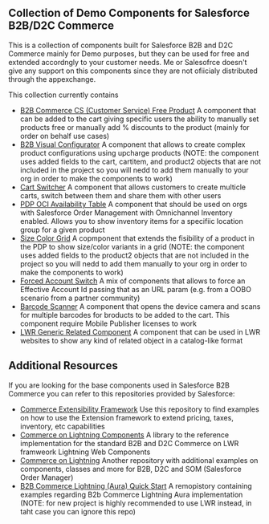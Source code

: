 ## Collection of Demo Components for Salesforce B2B/D2C Commerce
This is a collection of components built for Salesforce B2B and D2C Commerce mainly for Demo purposes, but they can be used for free and extended accordngly to your customer needs.
Me or Salesofrce doesn't give any support on this components since they are not ofiicialy distributed through the appexchange.

This collection currently contains
* [B2B Commerce CS (Customer Service) Free Product](https://github.com/DaniSpain/Salesforce-Commerce-on-Core/tree/main/B2B%20CS%20Free%20Product) A component that can be added to the cart giving specific users the ability to manually set products free or manually add % discounts to the product (mainly for order on behalf use cases)
* [B2B Visual Configurator](https://github.com/DaniSpain/Salesforce-Commerce-on-Core/tree/main/B2B%20Visual%20Configurator%20LWR) A component that allows to create complex product configurations using upcharge products (NOTE: the component uses added fields to the cart, cartitem, and product2 objects that are not included in the project so you will nedd to add them manually to your org in order to make the components to work)
* [Cart Switcher](https://github.com/DaniSpain/Salesforce-Commerce-on-Core/tree/main/LWR%20Cart%20Switcher) A component that allows customers to create multicle carts, switch between them and share them with other users
* [PDP OCI Availability Table](https://github.com/DaniSpain/Salesforce-Commerce-on-Core/tree/main/PDP%20OCI%20Availability%20Table) A component that should be used on orgs with Salesforce Order Management with Omnichannel Inventory enabled. Allows you to show inventory items for a specifiic location group for a given product
* [Size Color Grid](https://github.com/DaniSpain/Salesforce-Commerce-on-Core/tree/main/Size%20Color%20Grid) A copmponent that extends the fisibility of a product in the PDP to show size/color variants in a grid (NOTE: the component uses added fields to the product2 objects that are not included in the project so you will nedd to add them manually to your org in order to make the components to work)
* [Forced Account Switch](https://github.com/DaniSpain/Salesforce-Commerce-on-Core/tree/main/forcedAccountSwitch) A mix of components that allows to force an Effective Account Id passing that as an URL param (e.g. from a OOBO scenario from a partner community)
* [Barcode Scanner](https://github.com/DaniSpain/Salesforce-Commerce-on-Core/tree/main/lwrBarcodeScanner) A component that opens the device camera and scans for multiple barcodes for broducts to be added to the cart. This component require Mobile Publisher licenses to work
* [LWR Generic Related Component](https://github.com/DaniSpain/Salesforce-Commerce-on-Core/tree/main/lwrGenericRelated) A component that can be used in LWR websites to show any kind of related object in a catalog-like format

## Additional Resources
If you are looking for the base components used in Salesforce B2B Commerce you can refer to this repositories provided by Salesforce:
* [Commerce Extensibility Framework](https://github.com/forcedotcom/commerce-extensibility) Use this repository to find examples on how to use the Extension framework to extend pricing, taxes, inventory, etc capabilities
* [Commerce on Lightning Components](https://github.com/forcedotcom/commerce-on-lightning-components) A library to the reference implementation for the standard B2B and D2C Commerce on LWR framweork  Lightning Web Components
* [Commerce on Lightning](https://github.com/forcedotcom/commerce-on-lightning/) Another repository with additional examples on components, classes and more for B2B, D2C and SOM (Salesforce Order Manager)
* [B2B Commerce Lightning (Aura) Quick Start](https://github.com/forcedotcom/b2b-commerce-on-lightning-quickstart/) A remopistory containing examples regarding B2b Commerce Lightning Aura implementation (NOTE: for new project is highly recommended to use LWR instead, in taht case you can ignore this repo)

